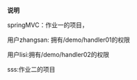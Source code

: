 **说明**

springMVC：作业一的项目，

 用户zhangsan: 拥有/demo/handler01的权限

用户lisi:拥有/demo/handler02的权限

sss:作业二的项目